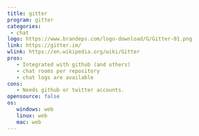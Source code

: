 ```yaml
---
title: gitter
program: gitter
categories:
 - chat
logo: https://www.brandeps.com/logo-download/G/Gitter-01.png
link: https://gitter.im/
wlink: https://en.wikipedia.org/wiki/Gitter
pros:
   - Integrated with github (and others)
   - chat rooms per repository
   - chat logs are available
cons:
   - Needs github or twitter accounts.
opensource: false
os:
   windows: web
   linux: web
   mac: web
---
```


